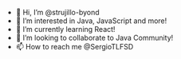 - 👋 Hi, I’m @strujillo-byond
- 👀 I’m interested in Java, JavaScript and more!
- 🌱 I’m currently learning React!
- 💞️ I’m looking to collaborate to Java Community!
- 📫 How to reach me @SergioTLFSD

<!---
strujillo-byond/strujillo-byond is a ✨ special ✨ repository because its `README.md` (this file) appears on your GitHub profile.
You can click the Preview link to take a look at your changes.
--->
